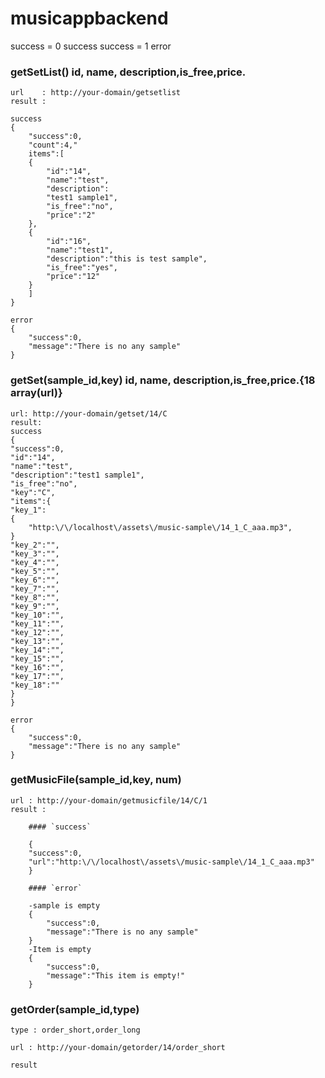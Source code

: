 # musicappbackend

success =  0 success
success = 1 error

### getSetList()      id, name, description,is_free,price.

    url    : http://your-domain/getsetlist
    result :
 
    success
    {
        "success":0,
        "count":4,"
        items":[
        {
            "id":"14",
            "name":"test",
            "description":
            "test1 sample1",
            "is_free":"no",
            "price":"2"
        },
        {
            "id":"16",
            "name":"test1",
            "description":"this is test sample",
            "is_free":"yes",
            "price":"12"
        }
        ]
    } 

    error
    {
        "success":0,
        "message":"There is no any sample"
    }

### getSet(sample_id,key) id, name, description,is_free,price.{18 array(url)}

    url: http://your-domain/getset/14/C
    result:
    success
    {
    "success":0,
    "id":"14",
    "name":"test",
    "description":"test1 sample1",
    "is_free":"no",
    "key":"C",
    "items":{
    "key_1":
    {
        "http:\/\/localhost\/assets\/music-sample\/14_1_C_aaa.mp3",
    }
    "key_2":"",
    "key_3":"",
    "key_4":"",
    "key_5":"",
    "key_6":"",
    "key_7":"",
    "key_8":"",
    "key_9":"",
    "key_10":"",
    "key_11":"",
    "key_12":"",
    "key_13":"",
    "key_14":"",
    "key_15":"",
    "key_16":"",
    "key_17":"",
    "key_18":""
    }
    }

    error
    {
        "success":0,
        "message":"There is no any sample"
    }

### getMusicFile(sample_id,key, num) 

    url : http://your-domain/getmusicfile/14/C/1
    result : 
    
        #### `success`

        {
        "success":0,
        "url":"http:\/\/localhost\/assets\/music-sample\/14_1_C_aaa.mp3"
        }

        #### `error`

        -sample is empty
        {
            "success":0,
            "message":"There is no any sample"
        }
        -Item is empty
        {
            "success":0,
            "message":"This item is empty!"
        }



### getOrder(sample_id,type)

    type : order_short,order_long

    url : http://your-domain/getorder/14/order_short

    result
